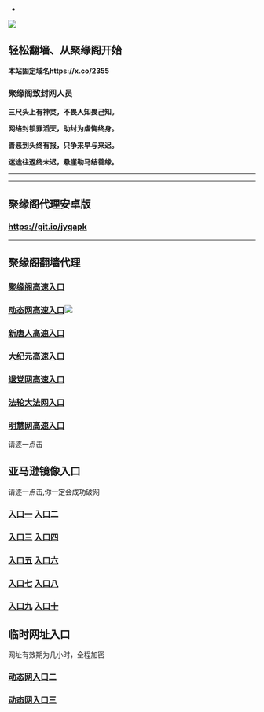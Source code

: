 * 
![](https://raw.githubusercontent.com/hao369/a/master/j.jpg)



## 轻松翻墙、从聚缘阁开始

**本站固定域名https://x.co/2355**

### 聚缘阁致封网人员

**三尺头上有神灵，不畏人知畏己知。**

**网络封锁罪滔天，助纣为虐悔终身。**

**善恶到头终有报，只争来早与来迟。**

**迷途往返终未迟，悬崖勒马结善缘。**





***







***


##  聚缘阁代理安卓版

### https://git.io/jygapk


***


## 聚缘阁翻墙代理 

### [聚缘阁高速入口](https://5j7wju9zj1.execute-api.us-east-2.amazonaws.com/21-ppo)

### [动态网高速入口]( https://xm0x5qcz8c.execute-api.us-east-2.amazonaws.com/21477-uc/?id=2)![](https://raw.githubusercontent.com/hao369/a/master/jygdl.gif)

### [新唐人高速入口]( https://xm0x5qcz8c.execute-api.us-east-2.amazonaws.com/21477-uc/?id=5)

### [大纪元高速入口]( https://xm0x5qcz8c.execute-api.us-east-2.amazonaws.com/21477-uc/?id=7)

### [退党网高速入口]( https://xm0x5qcz8c.execute-api.us-east-2.amazonaws.com/21477-uc/?id=8)

### [法轮大法网入口]( https://xm0x5qcz8c.execute-api.us-east-2.amazonaws.com/21477-uc/?id=15)

### [明慧网高速入口]( https://xm0x5qcz8c.execute-api.us-east-2.amazonaws.com/21477-uc/?id=3)




请逐一点击

## 亚马逊镜像入口 

请逐一点击,你一定会成功破网

### **[入口一](https://s3-ap-southeast-2.amazonaws.com/jyg1/jyg.html)** **[入口二]( https://s3.eu-west-2.amazonaws.com/jyg2/jyg.html)**


### **[入口三](https://s3.eu-central-1.amazonaws.com/jyg3/jyg.html)**  **[入口四](https://s3-ap-southeast-1.amazonaws.com/jyg4/jyg.html)**

### **[入口五](https://s3.ap-south-1.amazonaws.com/jyg5/jyg.html)**  **[入口六](https://s3-us-west-1.amazonaws.com/jyg6/jyg.html)**


###  **[入口七](https://s3-us-west-2.amazonaws.com/jyg7/jyg.html)**  **[入口八](https://s3-eu-west-1.amazonaws.com/jyg8/jyg.html)**


###  **[入口九](https://s3-ap-northeast-1.amazonaws.com/jyg9/jyg.html)**  **[入口十](https://s3.amazonaws.com/dtw/jyg.html)**



## 临时网址入口 

网址有效期为几小时，全程加密

### [动态网入口二](https://x.co/ddg)

### [动态网入口三](https://x.co/ddf)



